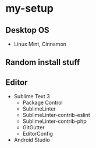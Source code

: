 # my-setup

## Desktop OS

* Linux Mint, Cinnamon

## Random install stuff

## Editor

* Sublime Text 3
  * Package Control
  * SublimeLinter
  * SublimeLinter-contrib-eslint
  * SublimeLinter-contrib-php
  * GitGutter
  * EditorConfig
* Android Studio
